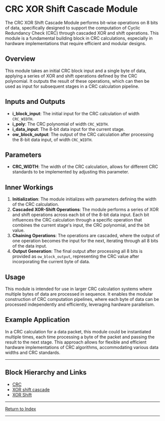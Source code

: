 # CRC XOR Shift Cascade Module

The CRC XOR Shift Cascade Module performs bit-wise operations on 8 bits of data, specifically designed to support the computation of Cyclic Redundancy Check (CRC) through cascaded XOR and shift operations. This module is a fundamental building block in CRC calculations, especially in hardware implementations that require efficient and modular designs.

## Overview

This module takes an initial CRC block input and a single byte of data, applying a series of XOR and shift operations defined by the CRC polynomial. It outputs the result of these operations, which can then be used as input for subsequent stages in a CRC calculation pipeline.

## Inputs and Outputs

- **i_block_input**: The initial input for the CRC calculation of width `CRC_WIDTH`.
- **i_poly**: The CRC polynomial of width `CRC_WIDTH`.
- **i_data_input**: The 8-bit data input for the current stage.
- **ow_block_output**: The output of the CRC calculation after processing the 8-bit data input, of width `CRC_WIDTH`.

## Parameters

- **CRC_WIDTH**: The width of the CRC calculation, allows for different CRC standards to be implemented by adjusting this parameter.

## Inner Workings

1. **Initialization**: The module initializes with parameters defining the width of the CRC calculation.
2. **Cascaded XOR-Shift Operations**: The module performs a series of XOR and shift operations across each bit of the 8-bit data input. Each bit influences the CRC calculation through a specific operation that combines the current stage's input, the CRC polynomial, and the bit value.
3. **Chaining Operations**: The operations are cascaded, where the output of one operation becomes the input for the next, iterating through all 8 bits of the data input.
4. **Output Generation**: The final output after processing all 8 bits is provided as `ow_block_output`, representing the CRC value after incorporating the current byte of data.

## Usage

This module is intended for use in larger CRC calculation systems where multiple bytes of data are processed in sequence. It enables the modular construction of CRC computation pipelines, where each byte of data can be processed independently and efficiently, leveraging hardware parallelism.

## Example Application

In a CRC calculation for a data packet, this module could be instantiated multiple times, each time processing a byte of the packet and passing the result to the next stage. This approach allows for flexible and efficient hardware implementations of CRC algorithms, accommodating various data widths and CRC standards.

---

## Block Hierarchy and Links

- [CRC](fifo_async_div2.md)
- [XOR shift cascade](dataint_crc_xor_shift_cascade.md)
- [XOR Shift](dataint_crc_xor_shift.md)

---

[Return to Index](index.md)

---

